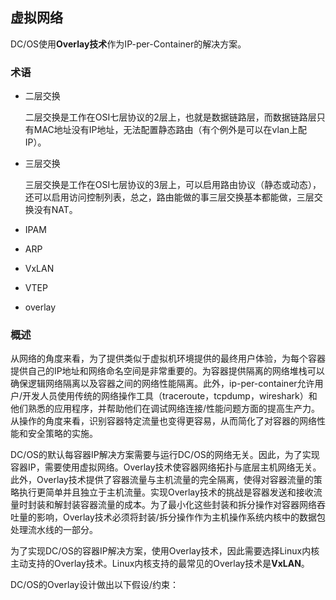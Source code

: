 ## 虚拟网络

DC/OS使用**Overlay技术**作为IP-per-Container的解决方案。

### 术语

- 二层交换

  二层交换是工作在OSI七层协议的2层上，也就是数据链路层，而数据链路层只有MAC地址没有IP地址，无法配置静态路由（有个例外是可以在vlan上配IP）。
  
- 三层交换

  三层交换是工作在OSI七层协议的3层上，可以启用路由协议（静态或动态），还可以启用访问控制列表，总之，路由能做的事三层交换基本都能做，三层交换没有NAT。
  
- IPAM
- ARP
- VxLAN
- VTEP
- overlay

### 概述

从网络的角度来看，为了提供类似于虚拟机环境提供的最终用户体验，为每个容器提供自己的IP地址和网络命名空间是非常重要的。为容器提供隔离的网络堆栈可以确保逻辑网络隔离以及容器之间的网络性能隔离。此外，ip-per-container允许用户/开发人员使用传统的网络操作工具（traceroute，tcpdump，wireshark）和他们熟悉的应用程序，并帮助他们在调试网络连接/性能问题方面的提高生产力。从操作的角度来看，识别容器特定流量也变得更容易，从而简化了对容器的网络性能和安全策略的实施。

DC/OS的默认每容器IP解决方案需要与运行DC/OS的网络无关。因此，为了实现容器IP，需要使用虚拟网络。Overlay技术使容器网络拓扑与底层主机网络无关。此外，Overlay技术提供了容器流量与主机流量的完全隔离，使得对容器流量的策略执行更简单并且独立于主机流量。实现Overlay技术的挑战是容器发送和接收流量时封装和解封装容器流量的成本。为了最小化这些封装和拆分操作对容器网络吞吐量的影响，Overlay技术必须将封装/拆分操作作为主机操作系统内核中的数据包处理流水线的一部分。

为了实现DC/OS的容器IP解决方案，使用Overlay技术，因此需要选择Linux内核主动支持的Overlay技术。Linux内核支持的最常见的Overlay技术是**VxLAN**。

DC/OS的Overlay设计做出以下假设/约束：



